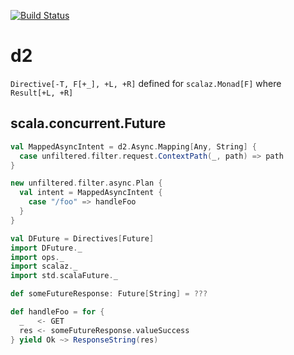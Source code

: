 [![Build Status](https://travis-ci.org/shiplog/d2.svg)](https://travis-ci.org/shiplog/d2)

d2
==
``Directive[-T, F[+_], +L, +R]`` defined for ``scalaz.Monad[F]`` where ``Result[+L, +R]``

scala.concurrent.Future
---
```scala
val MappedAsyncIntent = d2.Async.Mapping[Any, String] {
  case unfiltered.filter.request.ContextPath(_, path) => path
}

new unfiltered.filter.async.Plan {
  val intent = MappedAsyncIntent { 
    case "/foo" => handleFoo
  }
}

val DFuture = Directives[Future]
import DFuture._
import ops._
import scalaz._
import std.scalaFuture._

def someFutureResponse: Future[String] = ???

def handleFoo = for {
  _   <- GET
  res <- someFutureResponse.valueSuccess
} yield Ok ~> ResponseString(res)
```
